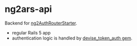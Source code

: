 # ng2ars-api

Backend for [ng2AuthRouterStarter](https://github.com/piotrkaczmarek/ng2AuthRouterStarter).

- regular Rails 5 app
- authentication logic is handled by [devise_token_auth gem](https://github.com/lynndylanhurley/devise_token_auth).
